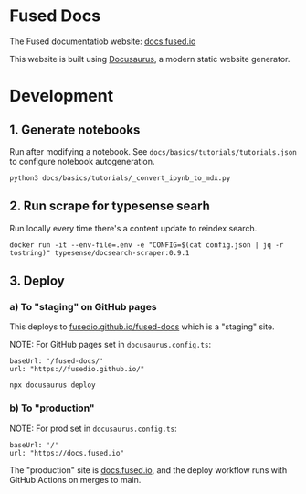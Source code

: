 # Fused Docs

The Fused documentatiob website: [docs.fused.io](https://docs.fused.io/)

This website is built using [Docusaurus](https://docusaurus.io/), a modern static website generator.

# Development

## 1. Generate notebooks

Run after modifying a notebook. See `docs/basics/tutorials/tutorials.json` to configure notebook autogeneration.

```
python3 docs/basics/tutorials/_convert_ipynb_to_mdx.py 
```


## 2. Run scrape for typesense searh

Run locally every time there's a content update to reindex search.

```
docker run -it --env-file=.env -e "CONFIG=$(cat config.json | jq -r tostring)" typesense/docsearch-scraper:0.9.1
```

## 3. Deploy 

### a) To "staging" on GitHub pages

This deploys to [fusedio.github.io/fused-docs](https://fusedio.github.io/fused-docs/) which is a "staging" site.

NOTE: For GitHub pages set in `docusaurus.config.ts`:
```
baseUrl: '/fused-docs/'
url: "https://fusedio.github.io/"
```

```
npx docusaurus deploy   
```

### b) To "production"

NOTE: For prod set in `docusaurus.config.ts`:
```
baseUrl: '/'
url: "https://docs.fused.io"
```

The "production" site is [docs.fused.io](https://docs.fused.io/), and the deploy workflow runs with GitHub Actions on merges to main.
